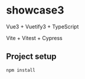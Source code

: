 # showcase3

Vue3 + Vuetify3 + TypeScript

Vite + Vitest + Cypress

## Project setup
```
npm install
```

